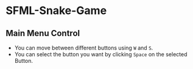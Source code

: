 # SFML-Snake-Game

## Main Menu Control

- You can move between different buttons using `W` and `S`.
- You can select the button you want by clicking `Space` on the selected Button.
